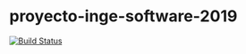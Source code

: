 # proyecto-inge-software-2019

[![Build Status](https://travis-ci.com/edwinat/proyecto-inge-software-2019.svg?branch=master)](https://travis-ci.com/edwinat/proyecto-inge-software-2019)
